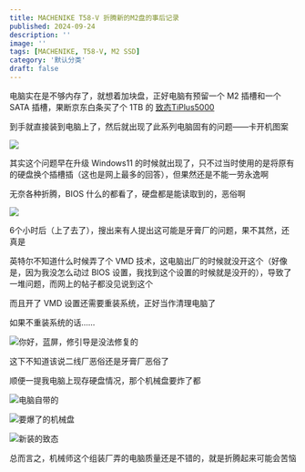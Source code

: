 ```yaml
---
title: MACHENIKE T58-V 折腾新的M2盘的事后记录
published: 2024-09-24
description: ''
image: ''
tags: [MACHENIKE, T58-V, M2 SSD]
category: '默认分类'
draft: false 
---
```

电脑实在是不够内存了，就想着加块盘，正好电脑有预留一个 M2 插槽和一个 SATA 插槽，果断京东白条买了个 1TB 的 [致态TiPlus5000](https://item.jd.com/100018551171.html)

到手就直接装到电脑上了，然后就出现了此系列电脑固有的问题——卡开机图案

![](https://act-webstatic.blueakio.com/2024/09/24/66f25cfca9b44.jpg)

其实这个问题早在升级 Windows11 的时候就出现了，只不过当时使用的是将原有的硬盘换个插槽插（这也是网上最多的回答），但果然还是不能一劳永逸啊

无奈各种折腾，BIOS 什么的都看了，硬盘都是能读取到的，恶俗啊

![](https://act-webstatic.blueakio.com/2024/09/24/66f25f1ddedad.jpg)

6个小时后（上了去了），搜出来有人提出这可能是牙膏厂的问题，果不其然，还真是

英特尔不知道什么时候弄了个 VMD 技术，这电脑出厂的时候就没开这个（好像是，因为我没怎么动过 BIOS 设置，我找到这个设置的时候就是没开的），导致了一堆问题，而网上的帖子都没见说到这个

而且开了 VMD 设置还需要重装系统，正好当作清理电脑了

如果不重装系统的话……

![你好，蓝屏，修引导是没法修复的](https://act-webstatic.blueakio.com/2024/09/24/66f25d218444a.jpg)

这下不知道该说二线厂恶俗还是牙膏厂恶俗了

顺便一提我电脑上现存硬盘情况，那个机械盘要炸了都

![电脑自带的](https://act-webstatic.blueakio.com/2024/09/24/66f2604faf39b.png)

![要爆了的机械盘](https://act-webstatic.blueakio.com/2024/09/24/66f260757d9d3.png)

![新装的致态](https://act-webstatic.blueakio.com/2024/09/24/66f260883bd8d.png)

总而言之，机械师这个组装厂弄的电脑质量还是不错的，就是折腾起来可能会苦恼